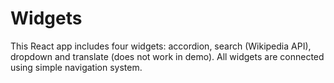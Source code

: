 # Widgets

This React app includes four widgets: accordion, search (Wikipedia API), dropdown and translate (does not work in demo). All widgets are connected using simple navigation system.
